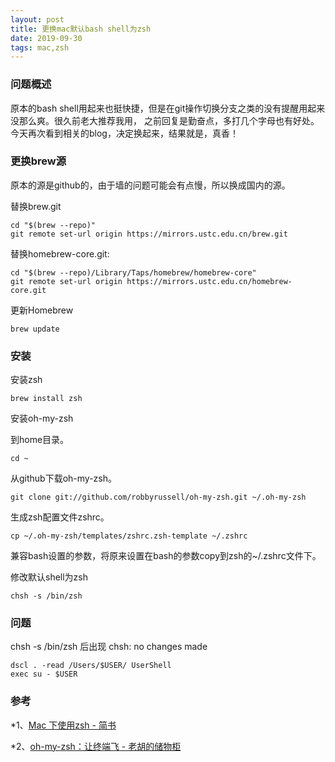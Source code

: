 ```yaml
---
layout: post
title: 更换mac默认bash shell为zsh
date: 2019-09-30
tags: mac,zsh
---
```

### 问题概述
原本的bash shell用起来也挺快捷，但是在git操作切换分支之类的没有提醒用起来没那么爽。很久前老大推荐我用，
之前回复是勤奋点，多打几个字母也有好处。今天再次看到相关的blog，决定换起来，结果就是，真香！

### 更换brew源
原本的源是github的，由于墙的问题可能会有点慢，所以换成国内的源。

替换brew.git
```
cd "$(brew --repo)"
git remote set-url origin https://mirrors.ustc.edu.cn/brew.git
```

替换homebrew-core.git:
```
cd "$(brew --repo)/Library/Taps/homebrew/homebrew-core"
git remote set-url origin https://mirrors.ustc.edu.cn/homebrew-core.git
```

更新Homebrew
```
brew update
```

### 安装

安装zsh
```
brew install zsh
```

安装oh-my-zsh

到home目录。
```
cd ~
```

从github下载oh-my-zsh。
```
git clone git://github.com/robbyrussell/oh-my-zsh.git ~/.oh-my-zsh
```

生成zsh配置文件zshrc。
```
cp ~/.oh-my-zsh/templates/zshrc.zsh-template ~/.zshrc
```

兼容bash设置的参数，将原来设置在bash的参数copy到zsh的~/.zshrc文件下。

修改默认shell为zsh

```
chsh -s /bin/zsh
```

### 问题

chsh -s /bin/zsh 后出现 chsh: no changes made
```
dscl . -read /Users/$USER/ UserShell
exec su - $USER
```

### 参考
 
*1、[Mac 下使用zsh - 简书](https://www.jianshu.com/p/677a9bb1ac29)

*2、[oh-my-zsh：让终端飞 - 老胡的储物柜](https://www.howie6879.cn/post/2019/06_oh_my_zsh/)


